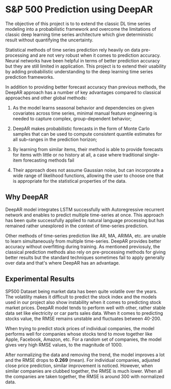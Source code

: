 # S&P 500 Prediction using DeepAR

The objective of this project is to to extend the classic DL time series modeling into a probabilistic framework and overcome the limitations of classic deep learning time series architecture which give deterministic result without quantifying the uncertainty.

Statistical methods of time series prediction rely heavily on data pre-processing and are not very robust when it comes to prediction accuracy. Neural networks have been helpful in terms of better prediction accuracy but they are still limited in application. This project is to extend their usability by adding probabilistic understanding to the deep learning time series prediction frameworks. 

In addition to providing better forecast accuracy than previous methods, the DeepAR approach has a number of key advantages compared to classical approaches and other global methods:


 1. As the model learns seasonal behavior and dependencies on given covariates across time series, minimal manual feature engineering is needed to capture complex, group-dependent behavior;

2. DeepAR makes probabilistic forecasts in the form of Monte Carlo samples that can be used to compute consistent quantile estimates for all sub-ranges in the prediction horizon;

3. By learning from similar items, their method is able to provide forecasts for items with little or no history at all, a case where traditional single-item forecasting methods fail

4. Their approach does not assume Gaussian noise, but can incorporate a wide range of likelihood functions, allowing the user to choose one that is appropriate for the statistical properties of the data.

## Why DeepAR 

DeepAR model integrates LSTM successfully with Autoregressive recurrent network and enables to predict multiple time-series at once. This approach has been quite successfully applied to natural language processing but has remained rather unexplored in the context of time-series prediction. 

Other methods of time-series prediction like AR, MA, ARIMA, etc. are unable to learn simultaneously from multiple time-series. DeepAR provides better accuracy without overfitting during training. As mentioned previosuly, the classical prediction methods also rely on pre-processing methods for giving better results but the standard techniques sometimes fail to apply generally over data and that's where DeepAR has an advantage. 

## Experimental Results

SP500 Dataset being market data has been quite volatile over the years. The volatility makes it difficult to predict the stock index and the models used in our project also show instability when it comes to predicting stock market prices. DeepAR model tends to perform well with other, rather stable data set  like electricity or car parts sales data. When it comes to predicting stocks value, the RMSE remains unstable and fluctuates between 40-200.

When trying to predict stock prices of individual companies, the model performs well for companies whose stocks tend to move together like Apple, Facebook, Amazon, etc. For a random set of companies, the model gives very high RMSE values, to the magnitude of 1000. 

After normalizing the data and removing the trend, the model improves a lot and the RMSE drops to **0.269** (mean). For individual companies, adjusted close price prediction, similar improvement is noticed. However, when similar companies are clubbed together, the RMSE is much lower. When all the companies are taken together, the RMSE is around 300 with normalized data. 


